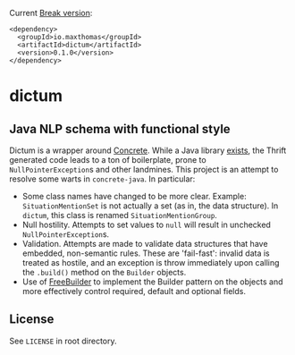 Current
[Break version](https://github.com/ptaoussanis/encore/blob/master/BREAK-VERSIONING.md):

``` shell
<dependency>
  <groupId>io.maxthomas</groupId>
  <artifactId>dictum</artifactId>
  <version>0.1.0</version>
</dependency>
```

# dictum
## Java NLP schema with functional style
Dictum is a wrapper around
[Concrete](https://github.com/hltcoe/concrete). While a Java library
[exists](https://github.com/hltcoe/concrete-java), the Thrift
generated code leads to a ton of boilerplate, prone to
`NullPointerException`s and other landmines. This project is an
attempt to resolve some warts in `concrete-java`.  In particular:

* Some class names have changed to be more clear. Example:
  `SituationMentionSet` is not actually a set (as in, the data
  structure). In `dictum`, this class is renamed
  `SituationMentionGroup`.
* Null hostility. Attempts to set values to `null` will result in
  unchecked `NullPointerException`s.
* Validation. Attempts are made to validate data structures that have
  embedded, non-semantic rules. These are 'fail-fast': invalid data is
  treated as hostile, and an exception is throw immediately upon
  calling the `.build()` method on the `Builder` objects.
* Use of [FreeBuilder](https://github.com/google/FreeBuilder) to
  implement the Builder pattern on the objects and more
  effectively control required, default and optional fields.

## License
See `LICENSE` in root directory.
